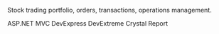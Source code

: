 Stock trading portfolio, orders, transactions, operations management.

ASP.NET MVC
DevExpress
DevExtreme
Crystal Report
